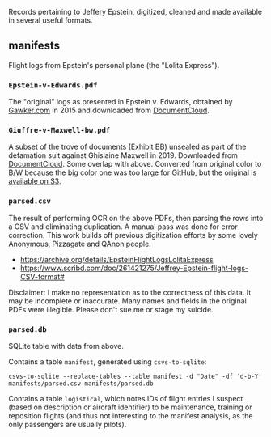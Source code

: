 Records pertaining to Jeffery Epstein, digitized, cleaned and made available in several useful formats.

## manifests
Flight logs from Epstein's personal plane (the "Lolita Express").

### `Epstein-v-Edwards.pdf`
The "original" logs as presented in Epstein v. Edwards, obtained by [Gawker.com](https://gawker.com/flight-logs-put-clinton-dershowitz-on-pedophile-billio-1681039971) in 2015 and downloaded from [DocumentCloud](https://www.documentcloud.org/documents/1507315-epstein-flight-manifests.html).

### `Giuffre-v-Maxwell-bw.pdf`
A subset of the trove of documents (Exhibit BB) unsealed as part of the defamation suit against Ghislaine Maxwell in 2019. Downloaded from [DocumentCloud](https://www.documentcloud.org/documents/6250471-Epstein-Docs.html). Some overlap with above. Converted from original color to B/W because the big color one was too large for GitHub, but the original is [available on S3](https://files.bjacobel.com/Giuffre-v-Maxwell.pdf).

### `parsed.csv`
The result of performing OCR on the above PDFs, then parsing the rows into a CSV and eliminating duplication. A manual pass was done for error correction. This work builds off previous digitization efforts by some lovely Anonymous, Pizzagate and QAnon people.
  - https://archive.org/details/EpsteinFlightLogsLolitaExpress
  - https://www.scribd.com/doc/261421275/Jeffrey-Epstein-flight-logs-CSV-format#

Disclaimer: I make no representation as to the correctness of this data. It may be incomplete or inaccurate. Many names and fields in the original PDFs were illegible. Please don't sue me or stage my suicide.

### `parsed.db`
SQLite table with data from above. 

Contains a table `manifest`, generated using `csvs-to-sqlite`:

```
csvs-to-sqlite --replace-tables --table manifest -d "Date" -df 'd-b-Y' manifests/parsed.csv manifests/parsed.db
```

Contains a table `logistical`, which notes IDs of flight entries I suspect (based on description or aircraft identifier) to be maintenance, training or reposition flights (and thus not interesting to the manifest analysis, as the only passengers are usually pilots).

